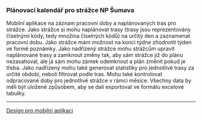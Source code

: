 ### Plánovací kalendář pro strážce NP Šumava
Mobilní aplikace na záznam pracovní doby a naplánovaných tras pro strážce. 
Jako strážce si mohu naplánovat trasy (trasy jsou reprezentovány číselnými kódy, tedy množina číselných kódů)  na určitý den a zaznamenat pracovní dobu. Jako strážce mám možnost na konci týdne zhodnotit týden ve formě poznámky. 
Jako nadřízený strážce mohu strážcům upravit naplánované trasy a zamknout změny tak, aby sám strážce již do plánu nezasahoval, ale já sám mohu zámek odemknout a plán změnit pokud je třeba. Jako nadřízený mohu také generovat statistiky pro jednotlivé trasy za určité období, neboli filtrovat podle tras. Mohu také kontrolovat odpracované doby pro jednotlivé strážce v rámci měsíce. Všechny data by měli být uložené způsobem, aby se dali exportovat ve formátu excelové tabulky. 

___
[Design pro mobilní aplikaci](https://www.figma.com/file/B96k04ObDK4yaycN5ulT1I/NP-strazci?node-id=0%3A1&t=VeApoPs8S3MXuRlP-1)
